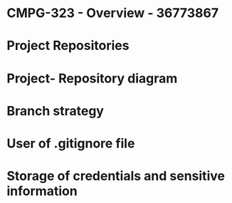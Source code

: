 # CMPG-323 - Overview - 36773867

# Project Repositories

# Project- Repository diagram

# Branch strategy

# User of .gitignore file

# Storage of credentials and sensitive information

